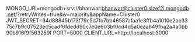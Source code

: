 MONGO_URI=mongodb+srv://bhanwar:bhanwar@cluster0.slzef2i.mongodb.net/?retryWrites=true&w=majority&appName=Cluster0
JWT_SECRET=34d88845b173f79c5d7fc7bb46587afaa1e3ffb4a1010e2ae3375c7b9c07523ec5cadf6fdedd90c7e0e603bf0cd4d5a0eaab49fba2a4a0bb90b916f9f563259f
PORT=5000
CLIENT_URL=http://localhost:3000